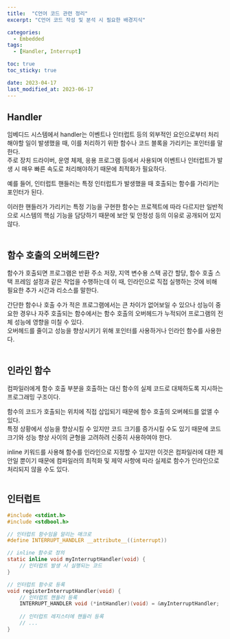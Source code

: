 ```yaml
---
title:  "C언어 코드 관련 정리"
excerpt: "C언어 코드 작성 및 분석 시 필요한 배경지식"

categories:
  - Embedded
tags:
  - [Handler, Interrupt]

toc: true
toc_sticky: true

date: 2023-04-17
last_modified_at: 2023-06-17
---
```


## Handler  
임베디드 시스템에서 handler는 이벤트나 인터럽트 등의 외부적인 요인으로부터 처리해야할 일이 발생했을 때, 이를 처리하기 위한 함수나 코드 블록을 가리키는 포인터를 말한다.  
주로 장치 드라이버, 운영 체제, 응용 프로그램 등에서 사용되며 이벤트나 인터럽트가 발생 시 매우 빠른 속도로 처리해야하기 때문에 최적화가 필요하다.  
  
예를 들어, 인터럽트 핸들러는 특정 인터럽트가 발생했을 때 호출되는 함수를 가리키는 포인터가 된다.  
  
이러한 핸들러가 가리키는 특정 기능을 구현한 함수는 프로젝트에 따라 다르지만 일반적으로 시스템의 핵심 기능을 담당하기 때문에 보안 및 안정성 등의 이유로 공개되어 있지 않다.  
<br>  

## 함수 호출의 오버헤드란?  
함수가 호출되면 프로그램은 반환 주소 저장, 지역 변수용 스택 공간 할당, 함수 호출 스택 프레임 설정과 같은 작업을 수행하는데 이 때, 인라인으로 직접 실행하는 것에 비해 필요한 추가 시간과 리소스를 말한다.  
  
간단한 함수나 호출 수가 적은 프로그램에서는 큰 차이가 없어보일 수 있으나 성능이 중요한 경우나 자주 호출되는 함수에서는 함수 호출의 오버헤드가 누적되어 프로그램의 전체 성능에 영향을 미칠 수 있다.  
오버헤드를 줄이고 성능을 향상시키기 위해 포인터를 사용하거나 인라인 함수를 사용한다.  
<br>  

## 인라인 함수  
컴파일러에게 함수 호출 부분을 호출하는 대신 함수의 실제 코드로 대체하도록 지시하는 프로그래밍 구조이다.  
  
함수의 코드가 호출되는 위치에 직접 삽입되기 때문에 함수 호출의 오버헤드를 없앨 수 있다.  
특정 상황에서 성능을 향상시킬 수 있지만 코드 크기를 증가시킬 수도 있기 때문에 코드 크기와 성능 향상 사이의 균형을 고려하려 신중히 사용하여야 한다.  
  
inline 키워드를 사용해 함수를 인라인으로 지정할 수 있지만 이것은 컴파일러에 대한 제안일 뿐이기 때문에 컴파일러의 최적화 및 제약 사항에 따라 실제로 함수가 인라인으로 처리되지 않을 수도 있다. 
```c  

```  
  
## 인터럽트  
```c  
#include <stdint.h>
#include <stdbool.h>

// 인터럽트 함수임을 알리는 매크로
#define INTERRUPT_HANDLER __attribute__((interrupt))

// inline 함수로 정의
static inline void myInterruptHandler(void) {
    // 인터럽트 발생 시 실행되는 코드
}

// 인터럽트 함수로 등록
void registerInterruptHandler(void) {
    // 인터럽트 핸들러 등록
    INTERRUPT_HANDLER void (*intHandler)(void) = &myInterruptHandler;
    
    // 인터럽트 레지스터에 핸들러 등록
    // ...
}
```  
